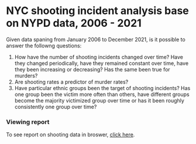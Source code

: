 # NYC shooting incident analysis base on NYPD data, 2006 - 2021
Given data spaning from January 2006 to December 2021, is it possible to answer the followng questions:
1. How have the number of shooting incidents changed over time? Have they changed periodically, have they remained constant over time, have they been increasing or decreasing? Has the same been true for murders?
2. Are shooting rates a predictor of murder rates?
3. Have particular ethnic groups been the target of shooting incidents? Has one group been the victim more often than others, have different groups become the majority victimized group over time or has it been roughly consistently one group over time?
### Viewing report
To see report on shooting data in broswer, [click here](https://kyleritland.github.io/kyleritland/NYPD-shooting-data-project.html).
